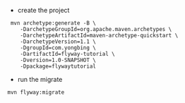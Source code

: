 
- create the project

```shell
 mvn archetype:generate -B \
    -DarchetypeGroupId=org.apache.maven.archetypes \
    -DarchetypeArtifactId=maven-archetype-quickstart \
    -DarchetypeVersion=1.1 \
    -DgroupId=com.yongbing \
    -DartifactId=flyway-tutorial \
    -Dversion=1.0-SNAPSHOT \
    -Dpackage=flywaytutorial
```


- run the migrate
```shell
mvn flyway:migrate

```